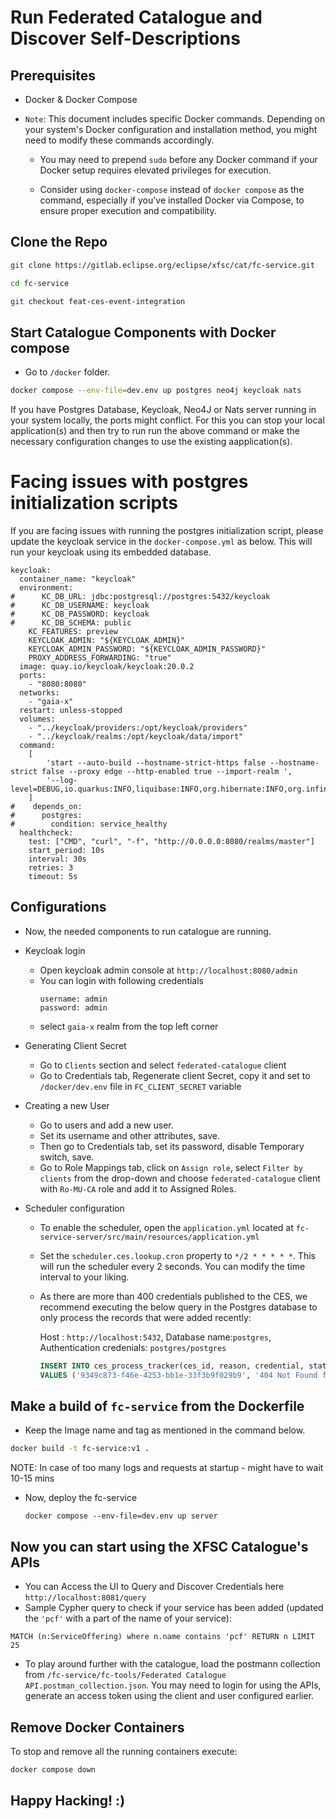# Run Federated Catalogue and Discover Self-Descriptions

## Prerequisites

-   Docker & Docker Compose

-   `Note`: This document includes specific Docker commands. Depending on your system's Docker configuration and installation method, you might need to modify these commands accordingly.

    -   You may need to prepend `sudo` before any Docker command if your Docker setup requires elevated privileges for execution.

    -   Consider using `docker-compose` instead of `docker compose` as the command, especially if you've installed Docker via Compose, to ensure proper execution and compatibility.

## Clone the Repo

```sh
git clone https://gitlab.eclipse.org/eclipse/xfsc/cat/fc-service.git
```

```sh
cd fc-service
```

```sh
git checkout feat-ces-event-integration
```

## Start Catalogue Components with Docker compose

-   Go to `/docker` folder.

```sh
docker compose --env-file=dev.env up postgres neo4j keycloak nats
```

If you have Postgres Database, Keycloak, Neo4J or Nats server running in your system locally, the ports might conflict. For this you can stop your local application(s) and then try to run run the above command or make the necessary configuration changes to use the existing aapplication(s).

# Facing issues with postgres initialization scripts
If you are facing issues with running the postgres initialization script, please update the keycloak service in the `docker-compose.yml` as below. This will run your keycloak using its embedded database.
```
keycloak:
  container_name: "keycloak"
  environment:
#      KC_DB_URL: jdbc:postgresql://postgres:5432/keycloak
#      KC_DB_USERNAME: keycloak
#      KC_DB_PASSWORD: keycloak
#      KC_DB_SCHEMA: public
    KC_FEATURES: preview
    KEYCLOAK_ADMIN: "${KEYCLOAK_ADMIN}"
    KEYCLOAK_ADMIN_PASSWORD: "${KEYCLOAK_ADMIN_PASSWORD}"
    PROXY_ADDRESS_FORWARDING: "true"
  image: quay.io/keycloak/keycloak:20.0.2
  ports:
    - "8080:8080"
  networks:
    - "gaia-x"
  restart: unless-stopped
  volumes:
    - "../keycloak/providers:/opt/keycloak/providers"
    - "../keycloak/realms:/opt/keycloak/data/import"
  command:
    [
        'start --auto-build --hostname-strict-https false --hostname-strict false --proxy edge --http-enabled true --import-realm ',
        '--log-level=DEBUG,io.quarkus:INFO,liquibase:INFO,org.hibernate:INFO,org.infinispan:INFO,org.keycloak.services.scheduled:INFO,org.keycloak.transaction:INFO,io.netty.buffer.PoolThreadCache:INFO,org.keycloak.models.sessions.infinispan:INFO'
    ]
#    depends_on:
#      postgres:
#        condition: service_healthy
  healthcheck:
    test: ["CMD", "curl", "-f", "http://0.0.0.0:8080/realms/master"]
    start_period: 10s
    interval: 30s
    retries: 3
    timeout: 5s
```

## Configurations

-   Now, the needed components to run catalogue are running.

-   Keycloak login

    -   Open keycloak admin console at `http://localhost:8080/admin`
    -   You can login with following credentials
        ```
        username: admin
        password: admin
        ```
    -   select `gaia-x` realm from the top left corner

-   Generating Client Secret

    -   Go to `Clients` section and select `federated-catalogue` client
    -   Go to Credentials tab, Regenerate client Secret, copy it and set to `/docker/dev.env` file in `FC_CLIENT_SECRET` variable

-   Creating a new User

    -   Go to users and add a new user.
    -   Set its username and other attributes, save.
    -   Then go to Credentials tab, set its password, disable Temporary switch, save.
    -   Go to Role Mappings tab, click on `Assign role`, select `Filter by clients` from the drop-down and choose `federated-catalogue` client with `Ro-MU-CA` role and add it to Assigned Roles.


-   Scheduler configuration

    -   To enable the scheduler, open the `application.yml` located at `fc-service-server/src/main/resources/application.yml`

    -   Set the `scheduler.ces.lookup.cron` property to `*/2 * * * * *`. This will run the scheduler every 2 seconds. You can modify the time interval to your liking.

    -   As there are more than 400 credentials published to the CES, we recommend executing the below query in the Postgres database to only process the records that were added recently:

        Host : `http://localhost:5432`, Database name:`postgres`, Authentication credenials: `postgres/postgres`

        ```sql
        INSERT INTO ces_process_tracker(ces_id, reason, credential, status, created_at, updated_at)
        VALUES ('9349c873-f46e-4253-bb1e-33f3b9f029b9', '404 Not Found from GET https://gaia-x.eu/legalRegistrationNumberVC.json', '', 3, now(), now());
        ```

## Make a build of `fc-service` from the Dockerfile

-   Keep the Image name and tag as mentioned in the command below.

```sh
docker build -t fc-service:v1 .
```

NOTE: In case of too many logs and requests at startup - might have to wait 10-15 mins

 -   Now, deploy the fc-service
      ```
      docker compose --env-file=dev.env up server
      ```

## Now you can start using the XFSC Catalogue's APIs

-   You can Access the UI to Query and Discover Credentials here `http://localhost:8081/query`
-   Sample Cypher query to check if your service has been added (updated the `'pcf'` with a part of the name of your service):

```
MATCH (n:ServiceOffering) where n.name contains 'pcf' RETURN n LIMIT 25
```

-   To play around further with the catalogue, load the postmann collection from `/fc-service/fc-tools/Federated Catalogue API.postman_collection.json`. You may need to login for using the APIs, generate an access token using the client and user configured earlier.

## Remove Docker Containers

To stop and remove all the running containers execute:

```sh
docker compose down
```

## Happy Hacking! :)
